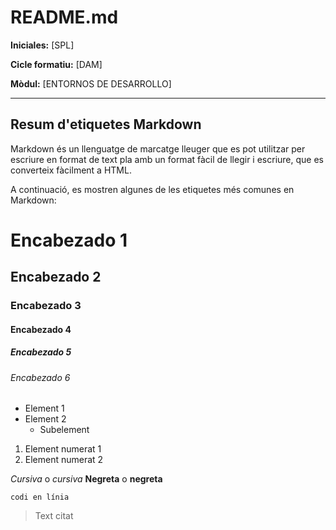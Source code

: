 # README.md

**Iniciales:** [SPL]

**Cicle formatiu:** [DAM]

**Mòdul:** [ENTORNOS DE DESARROLLO]

---

## Resum d'etiquetes Markdown

Markdown és un llenguatge de marcatge lleuger que es pot utilitzar per escriure en format de text pla amb un format fàcil de llegir i escriure, que es converteix fàcilment a HTML.

A continuació, es mostren algunes de les etiquetes més comunes en Markdown:

# Encabezado 1
## Encabezado 2
### Encabezado 3
#### Encabezado 4
##### Encabezado 5
###### Encabezado 6

- Element 1
- Element 2
  - Subelement
1. Element numerat 1
2. Element numerat 2


*Cursiva* o _cursiva_
**Negreta** o __negreta__


`codi en línia`
> Text citat

